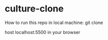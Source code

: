 # culture-clone

How to run this repo in local machine:
git clone <url>

host localhost:5500 in your browser
